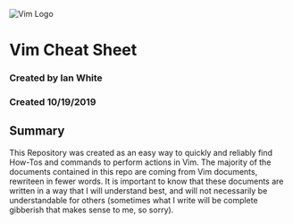 ![Vim Logo](https://cdn.iconscout.com/icon/free/png-256/vim-283379.png)
# Vim Cheat Sheet
### Created by Ian White
### Created 10/19/2019

## Summary
This Repository was created as an easy way to quickly and reliably find How-Tos and commands to perform actions in Vim. The majority of the documents contained in this repo are coming from Vim documents, rewriteen in fewer words. It is important to know that these documents are written in a way that I will understand best, and will not necessarily be understandable for others (sometimes what I write will be complete gibberish that makes sense to me, so sorry).
